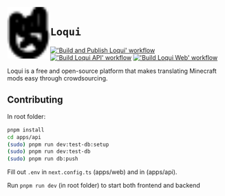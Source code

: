 <img src="./docs/media/icon.svg" width="100px" align="left">

# `Loqui`

[!['Build and Publish Loqui' workflow](https://github.com/The-Loqui-Project/Loqui/actions/workflows/build_and_publish_image.yml/badge.svg?branch=dev)](https://github.com/The-Loqui-Project/Loqui/actions/workflows/build_and_publish_image.yml)
[!['Build Loqui API' workflow](https://github.com/The-Loqui-Project/Loqui/actions/workflows/build_api.yml/badge.svg?branch=dev)](https://github.com/The-Loqui-Project/Loqui/actions/workflows/build_api.yml)
[!['Build Loqui Web' workflow](https://github.com/The-Loqui-Project/Loqui/actions/workflows/build_web.yml/badge.svg?branch=dev)](https://github.com/The-Loqui-Project/Loqui/actions/workflows/build_web.yml)

Loqui is a free and open-source platform that makes translating Minecraft mods easy through crowdsourcing.

## Contributing

In root folder:

```sh
pnpm install
cd apps/api
(sudo) pnpm run dev:test-db:setup
(sudo) pnpm run dev:test-db
(sudo) pnpm run db:push
```

Fill out `.env` in `next.config.ts` (apps/web) and in (apps/api).

Run `pnpm run dev` (in root folder) to start both frontend and backend
